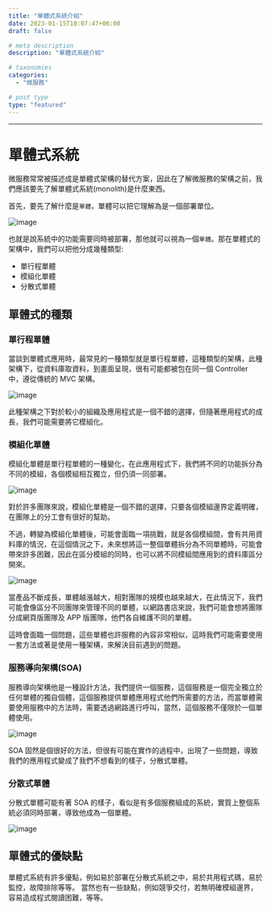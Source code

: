 ```yaml
---
title: "單體式系統介紹"
date: 2023-01-15T10:07:47+06:00
draft: false

# meta description
description: "單體式系統介紹"

# taxonomies
categories:
  - "微服務"

# post type
type: "featured"
---
```



<hr>

# 單體式系統

微服務常常被描述成是單體式架構的替代方案，因此在了解微服務的架構之前，我們應該要先了解單體式系統(monolith)是什麼東西。

首先，要先了解什麼是`單體`，單體可以把它理解為是一個部署單位。

![image](../../images/post/single-process-1.png)

也就是說系統中的功能需要同時被部署，那他就可以視為一個`單體`。那在單體式的架構中，我們可以把他分成幾種類型:
- 單行程單體
- 模組化單體
- 分散式單體

## 單體式的種類

### 單行程單體

當談到單體式應用時，最常見的一種類型就是單行程單體，這種類型的架構，此種架構下，從資料庫取資料，到畫面呈現，很有可能都被包在同一個 Controller 中，遵從傳統的 MVC 架構。

![image](../../images/post/single-process-2.png)

此種架構之下對於較小的組織及應用程式是一個不錯的選擇，但隨著應用程式的成長，我們可能需要將它模組化。

### 模組化單體

模組化單體是單行程單體的一種變化，在此應用程式下，我們將不同的功能拆分為不同的模組，各個模組相互獨立，但仍須一同部署。

![image](../../images/post/single-process-3.png)

對於許多團隊來說，模組化單體是一個不錯的選擇，只要各個模組邊界定義明確，在團隊上的分工會有很好的幫助。

不過，轉變為模組化單體後，可能會面臨一項挑戰，就是各個模組間，會有共用資料庫的情況，在這個情況之下，未來想將這一整個單體拆分為不同單體時，可能會帶來許多困難，因此在區分模組的同時，也可以將不同模組間應用到的資料庫區分開來。

![image](../../images/post/single-process-4.png)

當產品不斷成長，單體越漲越大，相對團隊的規模也越來越大，在此情況下，我們可能會像區分不同團隊來管理不同的單體，以網路書店來說，我們可能會想將團隊分成網頁版團隊及 APP 版團隊，他們各自維護不同的單體。

這時會面臨一個問題，這些單體也許服務的內容非常相似，這時我們可能需要使用一套方法或著是使用一種架構，來解決目前遇到的問題。

### 服務導向架構(SOA)

服務導向架構他是一種設計方法，我們提供一個服務，這個服務是一個完全獨立於任何單體的獨自個體，這個服務提供單體應用程式他們所需要的方法，而當單體需要使用服務中的方法時，需要透過網路進行呼叫，當然，這個服務不僅限於一個單體使用。

![image](../../images/post/single-process-5.png)

SOA 固然是個很好的方法，但很有可能在實作的過程中，出現了一些問題，導致我們的應用程式變成了我們不想看到的樣子，分散式單體。

### 分散式單體

分散式單體可能有著 SOA 的樣子，看似是有多個服務組成的系統，實質上整個系統必須同時部署，導致他成為一個單體。

![image](../../images/post/single-process-6.png)

## 單體式的優缺點

單體式系統有許多優點，例如易於部署在分散式系統之中​，易於共用程式碼​，易於監控，故障排除​等等。
當然也有一些缺點，例如競爭交付​，若無明確模組邊界，容易造成程式閱讀困難​，等等。
